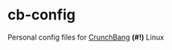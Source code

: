 # cb-config

Personal config files for [CrunchBang][cb] **(#!)** Linux

[cb]: http://crunchbang.org/